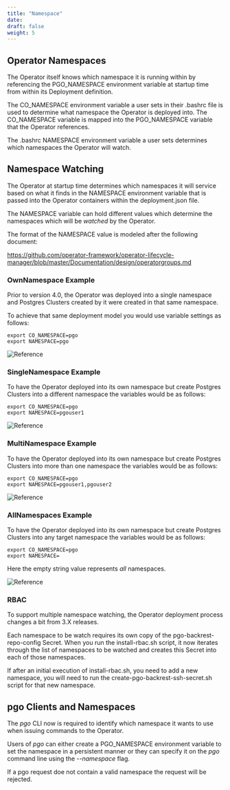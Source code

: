 ```yaml
---
title: "Namespace"
date:
draft: false
weight: 5
---
```


## Operator Namespaces

The Operator itself knows which namespace it is running
within by referencing the PGO_NAMESPACE environment variable
at startup time from within its Deployment definition.  

The CO_NAMESPACE environment variable a user sets in their 
.bashrc file is used to determine what namespace the Operator 
is deployed into.  The CO_NAMESPACE variable is mapped into
the PGO_NAMESPACE variable that the Operator references.

The .bashrc NAMESPACE environment variable a user sets determines
which namespaces the Operator will watch.

## Namespace Watching

The Operator at startup time determines which namespaces it will
service based on what it finds in the NAMESPACE environment variable
that is passed into the Operator containers within the deployment.json file.

The NAMESPACE variable can hold different values which determine
the namespaces which will be *watched* by the Operator.

The format of the NAMESPACE value is modeled after the following
document:

https://github.com/operator-framework/operator-lifecycle-manager/blob/master/Documentation/design/operatorgroups.md


### OwnNamespace Example

Prior to version 4.0, the Operator was deployed into
a single namespace and Postgres Clusters created by it were
created in that same namespace. 

To achieve that same deployment model you would use
variable settings as follows:

    export CO_NAMESPACE=pgo
    export NAMESPACE=pgo

![Reference](/Namespace-Single.png)

### SingleNamespace Example

To have the Operator deployed into its own namespace but 
create Postgres Clusters into a different namespace the
variables would be as follows:

    export CO_NAMESPACE=pgo
    export NAMESPACE=pgouser1

![Reference](/Namespace-Single-Single.png)

### MultiNamespace Example

To have the Operator deployed into its own namespace but
create Postgres Clusters into more than one namespace the
variables would be as follows:

    export CO_NAMESPACE=pgo
    export NAMESPACE=pgouser1,pgouser2

![Reference](/Namespace-Single-Multiple.png)

### AllNamespaces Example

To have the Operator deployed into its own namespace but
create Postgres Clusters into any target namespace the
variables would be as follows:

    export CO_NAMESPACE=pgo
    export NAMESPACE=

Here the empty string value represents *all* namespaces.

![Reference](/Namespace-Single-Any.png)


### RBAC

To support multiple namespace watching, the Operator deployment
process changes a bit from 3.X releases.

Each namespace to be watch requires its own copy of the 
pgo-backrest-repo-config Secret.  When you run the install-rbac.sh
script, it now iterates through the list of namespaces to be
watched and creates this Secret into each of those namespaces.

If after an initial execution of install-rbac.sh, you need to add a 
new namespace, you will need to run the create-pgo-backrest-ssh-secret.sh 
script for that new namespace.

## pgo Clients and Namespaces

The *pgo* CLI now is required to identify which namespace it
wants to use when issuing commands to the Operator.

Users of *pgo* can either create a PGO_NAMESPACE environment
variable to set the namespace in a persistent manner or they
can specify it on the *pgo* command line using the *--namespace*
flag.

If a pgo request doe not contain a valid namespace the request
will be rejected.



